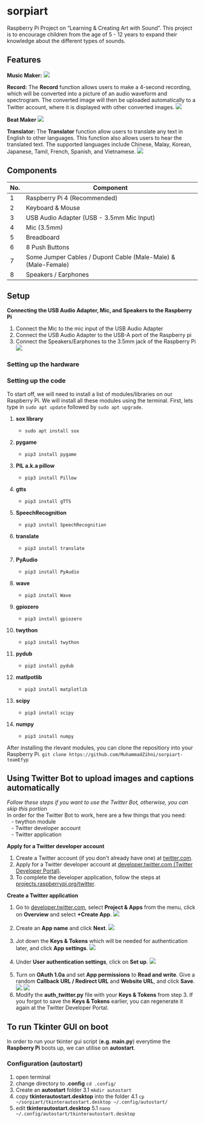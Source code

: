 # sorpiart
Raspberry Pi Project on “Learning & Creating Art with Sound”. This project is to encourage children from the age of 5 - 12 years to expand their knowledge about the different types of sounds.

## Features
**Music Maker:**
![](documentation_images/MusicMaker.png)

**Record:** The **Record** function allows users to make a 4-second recording, which will be converted into a picture of an audio waveform and spectrogram. The converted image will then be uploaded automatically to a Twitter account, where it is displayed with other converted images.
![](documentation_images/record.png)

**Beat Maker**
![](documentation_images/beatmaker.png)

**Translator:** The **Translator** function allow users to translate any text in English to other languages. This function also allows users to hear the translated text. The supported languages include Chinese, Malay, Korean, Japanese, Tamil, French, Spanish, and Vietnamese. 
![](documentation_images/translator.png)

## Components
| No. | Component |
| ----------- | ----------- |
|1|Raspberry Pi 4 (Recommended)|
|2|Keyboard & Mouse|
|3|USB Audio Adapter (USB - 3.5mm Mic Input)|
|4|Mic (3.5mm)|
|5|Breadboard|
|6|8 Push Buttons|
|7|Some Jumper Cables / Dupont Cable (Male-Male) & (Male-Female)|
|8|Speakers / Earphones|

## Setup
**Connecting the USB Audio Adapter, Mic, and Speakers to the Raspberry Pi**
1. Connect the Mic to the mic input of the USB Audio Adapter 
2. Connect the USB Audio Adapter to the USB-A port of the Raspberry pi
3. Connect the Speakers/Earphones to the 3.5mm jack of the Raspberry Pi <br />
![](documentation_images/hardware_setup1.jpg)

### Setting up the hardware 

### Setting up the code
To start off, we will need to install a list of modules/libraries on our Raspberry Pi. We will install all these modules using the terminal.
First, lets type in `sudo apt update` followed by `sudo apt upgrade`.
1. **sox library**
    - `sudo apt install sox`

2. **pygame**
    - `pip3 install pygame`

3. **PIL a.k.a pillow**
    - `pip3 install Pillow`

4. **gtts**
    - `pip3 install gTTS`

5. **SpeechRecognition**
    - `pip3 install SpeechRecognition`

6. **translate**
    - `pip3 install translate`

7. **PyAudio**
    - `pip3 install PyAudio`

8. **wave**
    - `pip3 install Wave`

9. **gpiozero**
    - `pip3 install gpiozero`

10. **twython**
    - `pip3 install twython`

11. **pydub**
    - `pip3 install pydub`

12. **matlpotlib**
    - `pip3 install matplotlib`

13. **scipy**
    - `pip3 install scipy`

14. **numpy**
    - `pip3 install numpy`
    
After installing the rlevant modules, you can clone the repositiory into your Raspberry Pi.
`git clone https://github.com/MuhammadZihni/sorpiart-teamEfyp`


## Using Twitter Bot to upload images and captions automatically
*Follow these steps if you want to use the Twitter Bot, otherwise, you can skip this portion* <br />
In order for the Twitter Bot to work, here are a few things that you need: <br />
&nbsp;&nbsp;    - twython module <br />
&nbsp;&nbsp;    - Twitter developer account <br />
&nbsp;&nbsp;    - Twitter application

**Apply for a Twitter developer account**
1. Create a Twitter account (if you don't already have one) at [twitter.com](https://twitter.com).
2. Apply for a Twitter developer account at [developer.twitter.com (Twitter Developer Portal)](https://developer.twitter.com).
3. To complete the developer application, follow the steps at [projects.raspberrypi.org/twitter](https://projects.raspberrypi.org/en/projects/getting-started-with-the-twitter-api/2).

**Create a Twitter application**
1. Go to [developer.twitter.com](https://developer.twitter.com), select **Project & Apps** from the menu, click on **Overview** and select **+Create App**.
![](documentation_images/twitter_1.png) <br /><br />
2. Create an **App name** and click **Next**.
![](documentation_images/twitter_2.png) <br /><br />
3. Jot down the **Keys & Tokens** which will be needed for authentication later, and click **App settings**.
![](documentation_images/twitter_3.png) <br /><br />
4. Under **User authentication settings**, click on **Set up**.
![](documentation_images/twitter_4.png) <br /><br />
5. Turn on **OAuth 1.0a** and set **App permissions** to **Read and write**. Give a random **Callback URL / Redirect URL** and **Website URL**, and click **Save**. <br />
![](documentation_images/twitter_5.png)
![](documentation_images/twitter_8.png)
6. Modify the **auth_twitter.py** file with your **Keys & Tokens** from step 3. If you forgot to save the **Keys & Tokens** earlier, you can regenerate it again at the Twitter Developer Portal.

## To run Tkinter GUI on boot
In order to run your tkinter gui script (**e.g. main.py**) everytime the **Raspberry Pi** boots up, we can utilise on **autostart**. 

### Configuration (autostart)
1. open terminal
2. change directory to **.config** `cd .config/`
3. Create an **autostart** folder
3.1 `mkdir autostart`
4. copy **tkinterautostart.desktop** into the folder
4.1 `cp ~/sorpiart/tkinterautostart.desktop ~/.config/autostart/`
5. edit **tkinterautostart.desktop** 
5.1 `nano ~/.config/autostart/tkinterautostart.desktop`